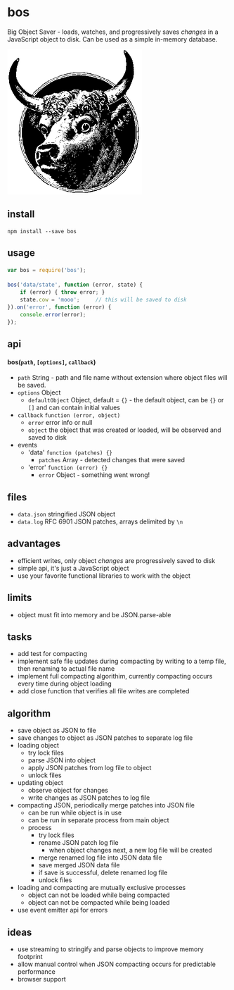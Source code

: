 bos
===
Big Object Saver - loads, watches, and progressively saves *changes* in a JavaScript object to disk. Can be used as a simple in-memory database.

![bos](./bos-mascot.gif "bos")

install
-------
```
npm install --save bos
```

usage
-----
```JavaScript
var bos = require('bos');

bos('data/state', function (error, state) {
    if (error) { throw error; }
    state.cow = 'mooo';     // this will be saved to disk
}).on('error', function (error) {
    console.error(error);
});

```

api
---

#### bos(`path`, `[options]`, `callback`)
* `path` String - path and file name without extension where object files will be saved.
* `options` Object
    * `defaultObject` Object, default = `{}` - the default object, can be `{}` or `[]` and can contain initial values
* `callback` `function (error, object)`
    * `error` error info or null
    * `object` the object that was created or loaded, will be observed and saved to disk
* events
    * 'data' `function (patches) {}`
        * `patches` Array - detected changes that were saved
    * 'error' `function (error) {}`
        * `error` Object - something went wrong!

files
-----
* `data.json` stringified JSON object
* `data.log` RFC 6901 JSON patches, arrays delimited by `\n`

advantages
----------
* efficient writes, only object *changes* are progressively saved to disk
* simple api, it's just a JavaScript object
* use your favorite functional libraries to work with the object

limits
------
* object must fit into memory and be JSON.parse-able

tasks
-----
* add test for compacting
* implement safe file updates during compacting by writing to a temp file, then renaming to actual file name
* implement full compacting algorithim, currently compacting occurs every time during object loading
* add close function that verifies all file writes are completed

algorithm
---------
* save object as JSON to file
* save changes to object as JSON patches to separate log file
* loading object
    * try lock files
    * parse JSON into object
    * apply JSON patches from log file to object
    * unlock files
* updating object
    * observe object for changes
    * write changes as JSON patches to log file
* compacting JSON, periodically merge patches into JSON file
    * can be run while object is in use
    * can be run in separate process from main object
    * process
        * try lock files
        * rename JSON patch log file
            * when object changes next, a new log file will be created
        * merge renamed log file into JSON data file
        * save merged JSON data file
        * if save is successful, delete renamed log file
        * unlock files
* loading and compacting are mutually exclusive processes
    * object can not be loaded while being compacted
    * object can not be compacted while being loaded
* use event emitter api for errors

ideas
-----
* use streaming to stringify and parse objects to improve memory footprint
* allow manual control when JSON compacting occurs for predictable performance
* browser support